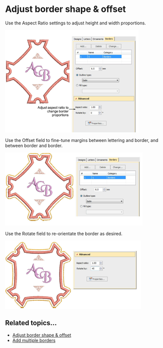 # Adjust border shape & offset

Use the Aspect Ratio settings to adjust height and width proportions.

![ChangeBorders2.png](assets/ChangeBorders2.png)

Use the Offset field to fine-tune margins between lettering and border, and between border and border.

![ChangeBorders3.png](assets/ChangeBorders3.png)

Use the Rotate field to re-orientate the border as desired.

![ChangeBorders4.png](assets/ChangeBorders4.png)

## Related topics...

- [Adjust border shape & offset](#XREF_17482_Adjusting_border)
- [Add multiple borders](Add_multiple_borders)
